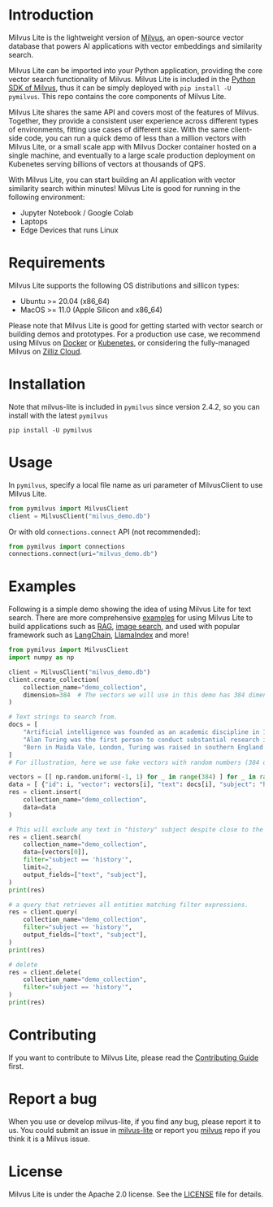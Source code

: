 # Introduction
Milvus Lite is the lightweight version of [Milvus](https://github.com/milvus-io/milvus), an open-source vector database that powers AI applications with vector embeddings and similarity search.

Milvus Lite can be imported into your Python application, providing the core vector search functionality of Milvus. Milvus Lite is included in the [Python SDK of Milvus](https://github.com/milvus-io/pymilvus), thus it can be simply deployed with `pip install -U pymilvus`. This repo contains the core components of Milvus Lite.

Milvus Lite shares the same API and covers most of the features of Milvus. Together, they provide a consistent user experience across different types of environments, fitting use cases of different size. With the same client-side code, you can run a quick demo of less than a million vectors with Milvus Lite, or a small scale app with Milvus Docker container hosted on a single machine, and eventually to a large scale production deployment on Kubenetes serving billions of vectors at thousands of QPS. 

With Milvus Lite, you can start building an AI application with vector similarity search within minutes! Milvus Lite is good for running in the following environment:
- Jupyter Notebook / Google Colab
- Laptops
- Edge Devices that runs Linux

# Requirements
Milvus Lite supports the following OS distributions and sillicon types:
- Ubuntu >= 20.04 (x86_64)
- MacOS >= 11.0 (Apple Silicon and x86_64)

Please note that Milvus Lite is good for getting started with vector search or building demos and prototypes. For a production use case, we recommend using Milvus on [Docker](https://milvus.io/docs/install_standalone-docker.md) or [Kubenetes](https://milvus.io/docs/install_cluster-milvusoperator.md), or considering the fully-managed Milvus on [Zilliz Cloud](https://zilliz.com/cloud).

# Installation
Note that milvus-lite is included in `pymilvus` since version 2.4.2, so you can install with the latest `pymilvus`
```shell
pip install -U pymilvus
```
# Usage
In `pymilvus`, specify a local file name as uri parameter of MilvusClient to use Milvus Lite.
```python
from pymilvus import MilvusClient
client = MilvusClient("milvus_demo.db")
```
Or with old `connections.connect` API (not recommended):
```python
from pymilvus import connections
connections.connect(uri="milvus_demo.db")
```

# Examples
Following is a simple demo showing the idea of using Milvus Lite for text search. There are more comprehensive [examples](https://github.com/milvus-io/bootcamp/tree/master/bootcamp/tutorials) for using Milvus Lite to build applications
such as [RAG](https://github.com/milvus-io/bootcamp/blob/master/bootcamp/tutorials/quickstart/build_RAG_with_milvus.ipynb), [image search](https://github.com/milvus-io/bootcamp/blob/master/bootcamp/tutorials/quickstart/image_search_with_milvus.ipynb), and used with popular framework such as [LangChain](https://github.com/milvus-io/bootcamp/blob/master/bootcamp/tutorials/integration/rag_with_milvus_and_langchain.ipynb), [LlamaIndex](https://github.com/milvus-io/bootcamp/blob/master/bootcamp/tutorials/integration/rag_with_milvus_and_llamaindex.ipynb) and more!

```python
from pymilvus import MilvusClient
import numpy as np

client = MilvusClient("milvus_demo.db")
client.create_collection(
    collection_name="demo_collection",
    dimension=384  # The vectors we will use in this demo has 384 dimensions
)

# Text strings to search from.
docs = [
    "Artificial intelligence was founded as an academic discipline in 1956.",
    "Alan Turing was the first person to conduct substantial research in AI.",
    "Born in Maida Vale, London, Turing was raised in southern England.",
]
# For illustration, here we use fake vectors with random numbers (384 dimension).

vectors = [[ np.random.uniform(-1, 1) for _ in range(384) ] for _ in range(len(docs)) ]
data = [ {"id": i, "vector": vectors[i], "text": docs[i], "subject": "history"} for i in range(len(vectors)) ]
res = client.insert(
    collection_name="demo_collection",
    data=data
)

# This will exclude any text in "history" subject despite close to the query vector.
res = client.search(
    collection_name="demo_collection",
    data=[vectors[0]],
    filter="subject == 'history'",
    limit=2,
    output_fields=["text", "subject"],
)
print(res)

# a query that retrieves all entities matching filter expressions.
res = client.query(
    collection_name="demo_collection",
    filter="subject == 'history'",
    output_fields=["text", "subject"],
)
print(res)

# delete
res = client.delete(
    collection_name="demo_collection",
    filter="subject == 'history'",
)
print(res)
```

# Contributing
If you want to contribute to Milvus Lite, please read the [Contributing Guide](https://github.com/milvus-io/milvus-lite/blob/main/CONTRIBUTING.md) first.

# Report a bug
When you use or develop milvus-lite, if you find any bug, please report it to us. You could submit an issue in [milvus-lite](https://github.com/milvus-io/milvus-lite/issues/new/choose) or report you [milvus](https://github.com/milvus-io/milvus/issues/new/choose) repo if you think it is a Milvus issue.

# License
Milvus Lite is under the Apache 2.0 license. See the [LICENSE](https://github.com/milvus-io/milvus-lite/blob/main/LICENSE) file for details.